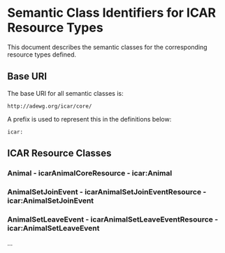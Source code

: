 # Semantic Class Identifiers for ICAR Resource Types

This document describes the semantic classes for the corresponding resource types defined. 

## Base URI

The base URI for all semantic classes is: 

`http://adewg.org/icar/core/`

A prefix is used to represent this in the definitions below:

`icar:`

## ICAR Resource Classes

### Animal - icarAnimalCoreResource - icar:Animal

### AnimalSetJoinEvent - icarAnimalSetJoinEventResource - icar:AnimalSetJoinEvent

### AnimalSetLeaveEvent - icarAnimalSetLeaveEventResource - icar:AnimalSetLeaveEvent

...



